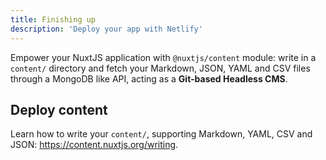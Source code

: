 ```yaml
---
title: Finishing up
description: 'Deploy your app with Netlify'
---
```


Empower your NuxtJS application with `@nuxtjs/content` module: write in a `content/` directory and fetch your Markdown, JSON, YAML and CSV files through a MongoDB like API, acting as a **Git-based Headless CMS**.

## Deploy content

Learn how to write your `content/`, supporting Markdown, YAML, CSV and JSON: https://content.nuxtjs.org/writing.

